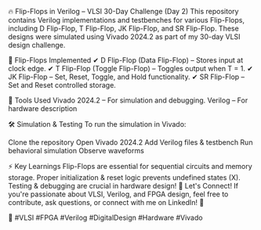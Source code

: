 🔥 Flip-Flops in Verilog – VLSI 30-Day Challenge (Day 2)
This repository contains Verilog implementations and testbenches for various Flip-Flops, including D Flip-Flop, T Flip-Flop, JK Flip-Flop, and SR Flip-Flop. These designs were simulated using Vivado 2024.2 as part of my 30-day VLSI design challenge.

📌 Flip-Flops Implemented
✔ D Flip-Flop (Data Flip-Flop) – Stores input at clock edge.
✔ T Flip-Flop (Toggle Flip-Flop) – Toggles output when T = 1.
✔ JK Flip-Flop – Set, Reset, Toggle, and Hold functionality.
✔ SR Flip-Flop – Set and Reset controlled storage.

🚀 Tools Used
Vivado 2024.2 – For simulation and debugging.
Verilog – For hardware description

🛠 Simulation & Testing
To run the simulation in Vivado:

Clone the repository
Open Vivado 2024.2
Add Verilog files & testbench
Run behavioral simulation
Observe waveforms

⚡ Key Learnings
Flip-Flops are essential for sequential circuits and memory storage.
Proper initialization & reset logic prevents undefined states (X).
Testing & debugging are crucial in hardware design!
📢 Let's Connect!
If you're passionate about VLSI, Verilog, and FPGA design, feel free to contribute, ask questions, or connect with me on LinkedIn! 🚀

🔗 #VLSI #FPGA #Verilog #DigitalDesign #Hardware #Vivado

